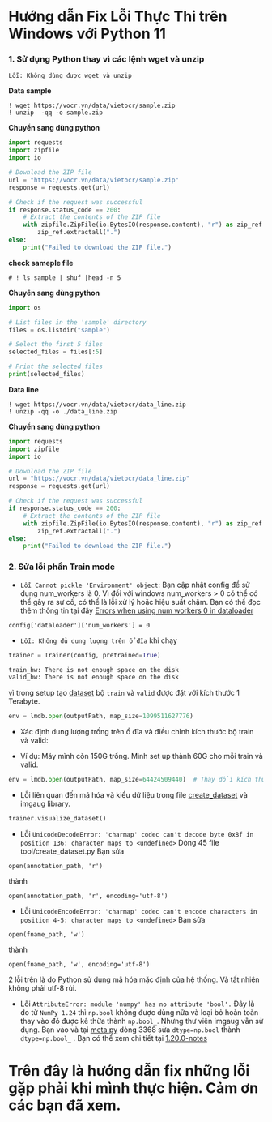 # Hướng dẫn Fix Lỗi Thực Thi trên Windows với Python 11

### 1. Sử dụng Python thay vì các lệnh wget và unzip

`Lỗi: Không dùng được wget và unzip`

**Data sample**

```
! wget https://vocr.vn/data/vietocr/sample.zip
! unzip  -qq -o sample.zip
```

**Chuyển sang dùng python**

```python
import requests
import zipfile
import io

# Download the ZIP file
url = "https://vocr.vn/data/vietocr/sample.zip"
response = requests.get(url)

# Check if the request was successful
if response.status_code == 200:
    # Extract the contents of the ZIP file
    with zipfile.ZipFile(io.BytesIO(response.content), "r") as zip_ref:
        zip_ref.extractall(".")
else:
    print("Failed to download the ZIP file.")
```

**check sameple file**

```
# ! ls sample | shuf |head -n 5
```

**Chuyển sang dùng python**

```python
import os

# List files in the 'sample' directory
files = os.listdir("sample")

# Select the first 5 files
selected_files = files[:5]

# Print the selected files
print(selected_files)
```

**Data line**

```
! wget https://vocr.vn/data/vietocr/data_line.zip
! unzip -qq -o ./data_line.zip
```

**Chuyển sang dùng python**

```python
import requests
import zipfile
import io

# Download the ZIP file
url = "https://vocr.vn/data/vietocr/data_line.zip"
response = requests.get(url)

# Check if the request was successful
if response.status_code == 200:
    # Extract the contents of the ZIP file
    with zipfile.ZipFile(io.BytesIO(response.content), "r") as zip_ref:
        zip_ref.extractall(".")
else:
    print("Failed to download the ZIP file.")
```

### 2. Sửa lỗi phần Train mode

- `Lỗi Cannot pickle 'Environment' object`: Bạn cập nhật config để sử dụng num_workers là 0. Vì đối với windows num_workers > 0 có thể có thể gây ra sự cố, có thể là lỗi xử lý hoặc hiệu suất chậm. Bạn có thể đọc thêm thông tin tại đây [Errors when using num workers 0 in dataloader](https://discuss.pytorch.org/t/errors-when-using-num-workers-0-in-dataloader/97564/5)

```
config['dataloader']['num_workers'] = 0
```

- `Lỗi: Không đủ dung lượng trên ổ đĩa` khi chạy

```python
trainer = Trainer(config, pretrained=True)
```

```bash
train_hw: There is not enough space on the disk
valid_hw: There is not enough space on the disk
```

vì trong setup tạo [dataset](vietocr\tool\create_dataset.py) bộ `train` và `valid` được đặt với kích thước 1 Terabyte.

```python
env = lmdb.open(outputPath, map_size=1099511627776)
```

- Xác định dung lượng trống trên ổ đĩa và điều chỉnh kích thước bộ train và valid:

- Ví dụ: Máy mình còn 150G trống. Mình set up thành 60G cho mỗi train và valid.

```python
env = lmdb.open(outputPath, map_size=64424509440)  # Thay đổi kích thước LMDB theo dung lượng ổ đĩa trống
```

- Lỗi liên quan đến mã hóa và kiểu dữ liệu trong file [create_dataset](vietocr\tool\create_dataset.py) và imgaug library.

```python
trainer.visualize_dataset()
```

- Lỗi `UnicodeDecodeError: 'charmap' codec can't decode byte 0x8f in position 136: character maps to <undefined>`
  Dòng 45 file tool/create_dataset.py
  Bạn sửa

```
open(annotation_path, 'r')
```

thành

```
open(annotation_path, 'r', encoding='utf-8')
```

- Lỗi `UnicodeEncodeError: 'charmap' codec can't encode characters in position 4-5: character maps to <undefined>`
  Bạn sửa

```
open(fname_path, 'w')
```

thành

```
open(fname_path, 'w', encoding='utf-8')
```

2 lỗi trên là do Python sử dụng mã hóa mặc định của hệ thống. Và tất nhiên không phải utf-8 rùi.

- Lỗi `AttributeError: module 'numpy' has no attribute 'bool'.` Đây là do từ `NumPy 1.24` thì `np.bool` không được dùng nữa và loại bỏ hoàn toàn thay vào đó được kê thừa thành `np.bool_`. Nhưng thư viện imgaug vẫn sử dụng. Bạn vào và tại [meta.py](\imgaug\augmenters\meta.py) dòng 3368 sửa `dtype=np.bool` thành `dtype=np.bool_` .
  Bạn có thể xem chi tiết tại [1.20.0-notes](https://numpy.org/devdocs/release/1.20.0-notes.html#deprecations)

**Trên đây là hướng dẫn fix những lỗi gặp phải khi mình thực hiện. Cảm ơn các bạn đã xem.**
======================
